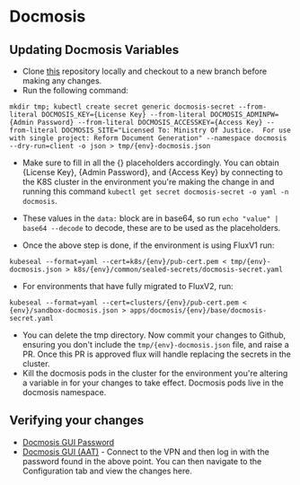 # Docmosis

## Updating Docmosis Variables

- Clone [this](https://github.com/hmcts/cnp-flux-config) repository locally and checkout to a new branch before making any changes.
- Run the following command:

 ```
 mkdir tmp; kubectl create secret generic docmosis-secret --from-literal DOCMOSIS_KEY={License Key} --from-literal DOCMOSIS_ADMINPW={Admin Password} --from-literal DOCMOSIS_ACCESSKEY={Access Key} --from-literal DOCMOSIS_SITE="Licensed To: Ministry Of Justice.  For use with single project: Reform Document Generation" --namespace docmosis --dry-run=client -o json > tmp/{env}-docmosis.json
 ```

- Make sure to fill in all the {} placeholders accordingly. You can obtain {License Key}, {Admin Password}, and {Access Key} by connecting to the K8S cluster in the environment you're making the change in and running this command `kubectl get secret docmosis-secret -o yaml -n docmosis`.



- These values in the `data:` block are in base64, so run `echo "value" | base64 --decode` to decode, these are to be used as the placeholders.
- Once the above step is done, if the environment is using FluxV1 run: 
 
 ```
 kubeseal --format=yaml --cert=k8s/{env}/pub-cert.pem < tmp/{env}-docmosis.json > k8s/{env}/common/sealed-secrets/docmosis-secret.yaml
 ``` 

- For environments that have fully migrated to FluxV2, run: 

 ```
 kubeseal --format=yaml --cert=clusters/{env}/pub-cert.pem < {env}/sandbox-docmosis.json > apps/docmosis/{env}/base/docmosis-secret.yaml
 ```
 
- You can delete the tmp directory. Now commit your changes to Github, ensuring you don't include the `tmp/{env}-docmosis.json` file, and raise a PR. Once this PR is approved flux will handle replacing the secrets in the cluster.
- Kill the docmosis pods in the cluster for the environment you're altering a variable in for your changes to take effect. Docmosis pods live in the docmosis namespace.

## Verifying your changes
- [Docmosis GUI Password](https://portal.azure.com/#@HMCTS.NET/asset/Microsoft_Azure_KeyVault/Secret/https://docmosisdevkv.vault.azure.net/secrets/docmosis-admin-key) 
- [Docmosis GUI (AAT)](https://docmosis.aat.platform.hmcts.net/tornado.html) - Connect to the VPN and then log in with the password found in the above point. You can then navigate to the Configuration tab and view the changes here.
